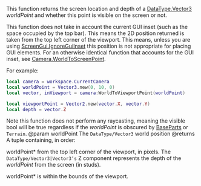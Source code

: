 This function returns the screen location and depth of a [DataType.Vector3](https://developer.roblox.com/search#stq=Vector3) *worldPoint* and whether this point is visible on the screen or not.

This function does not take in account the current GUI inset (such as the space occupied by the top bar). This means the 2D position returned is taken from the top left corner of the viewport. This means, unless you are using [ScreenGui.IgnoreGuiInset](https://developer.roblox.com/api-reference/property/ScreenGui/IgnoreGuiInset) this position is not appropriate for placing GUI elements. For an otherwise identical function that accounts for the GUI inset, see [Camera.WorldToScreenPoint](https://developer.roblox.com/api-reference/function/Camera/WorldToScreenPoint).

For example:

```lua
local camera = workspace.CurrentCamera
local worldPoint = Vector3.new(0, 10, 0)
local vector, inViewport = camera:WorldToViewportPoint(worldPoint)

local viewportPoint = Vector2.new(vector.X, vector.Y)
local depth = vector.Z
```

Note this function does not perform any raycasting, meaning the visible bool will be true regardless if the *worldPoint* is obscured by [BaseParts](https://developer.roblox.com/api-reference/class/BasePart) or `Terrain`.
@param worldPoint The `DataType/Vector3` world position
@returns A tuple containing, in order:

worldPoint* from the top left corner of the viewport, in pixels. The `DataType/Vector3|Vector3’s` Z component represents the depth of the *worldPoint* from the screen (in studs).

worldPoint* is within the bounds of the viewport.
